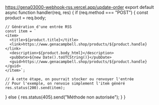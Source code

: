 https://gena03000-webhook-rss.vercel.app/update-order
export default async function handler(req, res) {
  if (req.method === "POST") {
    const product = req.body;

    // Génération d'une entrée RSS
    const item = `
    <item>
      <title>${product.title}</title>
      <link>https://www.genacampbell.shop/products/${product.handle}</link>
      <description>${product.body_html}</description>
      <pubDate>${new Date().toUTCString()}</pubDate>
      <guid>https://www.genacampbell.shop/products/${product.handle}</guid>
    </item>`;

    // À cette étape, on pourrait stocker ou renvoyer l'entrée
    // Pour l'exemple, on renvoie simplement l'item généré
    res.status(200).send(item);
  } else {
    res.status(405).send("Méthode non autorisée");
  }
}
